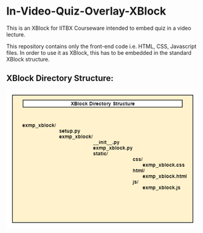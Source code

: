 # In-Video-Quiz-Overlay-XBlock
This is an XBlock for IITBX Courseware intended to embed quiz in a video lecture.

This repository contains only the front-end code i.e. HTML, CSS, Javascript files. In order to use it as XBlock, this has to be embedded in the standard XBlock structure.

## XBlock Directory Structure:

![Alt text](https://github.com/Yougansh/In-Video-Quiz-Overlay-XBlock/blob/master/images/xblock_directory_structure_v1.png)

